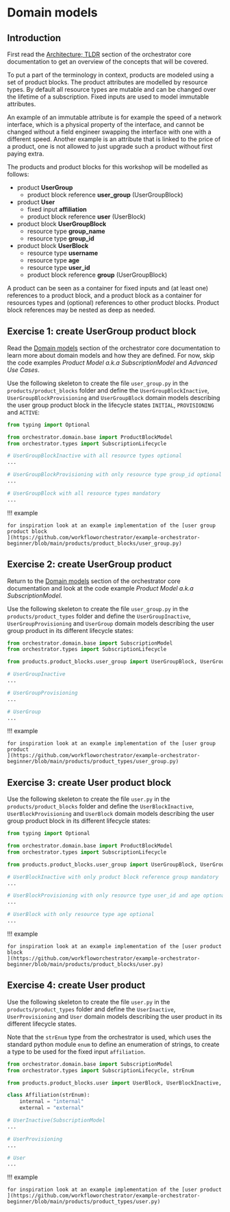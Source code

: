 # Domain models

## Introduction

First read the [Architecture; TLDR](/orchestrator-core/architecture/tldr/)
section of the orchestrator core documentation to get an overview of the
concepts that will be covered.

To put a part of the terminology in context, products are modeled using a set
of product blocks. The product attributes are modelled by resource types.  By
default all resource types are mutable and can be changed over the lifetime of
a subscription. Fixed inputs are used to model immutable attributes.

An example of an immutable attribute is for example the speed of a network
interface, which is a physical property of the interface, and cannot be changed
without a field engineer swapping the interface with one with a different
speed. Another example is an attribute that is linked to the price of a
product, one is not allowed to just upgrade such a product without first paying
extra.

The products and product blocks for this workshop will be modelled as follows:

* product **UserGroup**
    * product block reference **user_group** (UserGroupBlock)
* product **User**
    * fixed input **affiliation**
    * product block reference **user** (UserBlock)
* product block **UserGroupBlock**
    * resource type **group_name**
    * resource type **group_id**
* product block **UserBlock**
    * resource type **username**
    * resource type **age**
    * resource type **user_id**
    * product block reference **group** (UserGroupBlock)

A product can be seen as a container for fixed inputs and (at least one)
references to a product block, and a product block as a container for resources
types and (optional) references to other product blocks. Product block
references may be nested as deep as needed.

## Exercise 1: create UserGroup product block

Read the [Domain models](../../architecture/application/domainmodels.md)
section of the orchestrator core documentation to learn more about domain
models and how they are defined. For now, skip the code examples *Product Model
a.k.a SubscriptionModel* and *Advanced Use Cases*.

Use the following skeleton to create the file `user_group.py` in the
`products/product_blocks` folder and define the `UserGroupBlockInactive`,
`UserGroupBlockProvisioning` and `UserGroupBlock` domain models describing the
user group product block in the lifecycle states `INITIAL`, `PROVISIONING` and
`ACTIVE`:

```python
from typing import Optional

from orchestrator.domain.base import ProductBlockModel
from orchestrator.types import SubscriptionLifecycle

# UserGroupBlockInactive with all resource types optional
...

# UserGroupBlockProvisioning with only resource type group_id optional
...

# UserGroupBlock with all resource types mandatory
... 
```

!!! example

    for inspiration look at an example implementation of the [user group product block
    ](https://github.com/workfloworchestrator/example-orchestrator-beginner/blob/main/products/product_blocks/user_group.py)

## Exercise 2: create UserGroup product

Return to the [Domain models](../../architecture/application/domainmodels.md)
section of the orchestrator core documentation and look at the code example
*Product Model a.k.a SubscriptionModel*.

Use the following skeleton to create the file `user_group.py` in the
`products/product_types` folder and define the `UserGroupInactive`,
`UserGroupProvisioning` and `UserGroup` domain models describing the user group
product in its different lifecycle states:

```python
from orchestrator.domain.base import SubscriptionModel
from orchestrator.types import SubscriptionLifecycle

from products.product_blocks.user_group import UserGroupBlock, UserGroupBlockInactive, UserGroupBlockProvisioning

# UserGroupInactive
...

# UserGroupProvisioning
...

# UserGroup
...
```

!!! example

    for inspiration look at an example implementation of the [user group product
    ](https://github.com/workfloworchestrator/example-orchestrator-beginner/blob/main/products/product_types/user_group.py)

## Exercise 3: create User product block

Use the following skeleton to create the file `user.py` in the
`products/product_blocks` folder and define the `UserBlockInactive`,
`UserBlockProvisioning` and `UserBlock` domain models describing the user group
product block in its different lifecycle states:

```python
from typing import Optional

from orchestrator.domain.base import ProductBlockModel
from orchestrator.types import SubscriptionLifecycle

from products.product_blocks.user_group import UserGroupBlock, UserGroupBlockInactive, UserGroupBlockProvisioning

# UserBlockInactive with only product block reference group mandatory
...

# UserBlockProvisioning with only resource type user_id and age optional
...

# UserBlock with only resource type age optional
...
```

!!! example

    for inspiration look at an example implementation of the [user product block
    ](https://github.com/workfloworchestrator/example-orchestrator-beginner/blob/main/products/product_blocks/user.py)

## Exercise 4: create User product

Use the following skeleton to create the file `user.py` in the
`products/product_types` folder and define the `UserInactive`,
`UserProvisioning` and `User` domain models describing the user product in its
different lifecycle states.

Note that the `strEnum` type from the orchestrator is used, which uses the
standard python module `enum` to define an enumeration of strings, to create a
type to be used for the fixed input `affiliation`.

```python
from orchestrator.domain.base import SubscriptionModel
from orchestrator.types import SubscriptionLifecycle, strEnum

from products.product_blocks.user import UserBlock, UserBlockInactive, UserBlockProvisioning

class Affiliation(strEnum):
    internal = "internal"
    external = "external"

# UserInactive(SubscriptionModel
...

# UserProvisioning
...

# User
...
```

!!! example

    for inspiration look at an example implementation of the [user product
    ](https://github.com/workfloworchestrator/example-orchestrator-beginner/blob/main/products/product_types/user.py)
